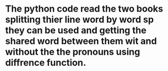 # The python code read the two books splitting thier line word by word sp they can be used and getting the shared word between them wit and without the the pronouns using diffrence function. 
